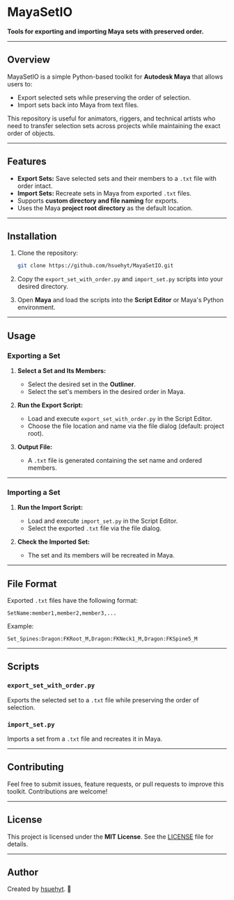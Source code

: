 # MayaSetIO

**Tools for exporting and importing Maya sets with preserved order.**

---

## Overview

MayaSetIO is a simple Python-based toolkit for **Autodesk Maya** that allows users to:
- Export selected sets while preserving the order of selection.
- Import sets back into Maya from text files.

This repository is useful for animators, riggers, and technical artists who need to transfer selection sets across projects while maintaining the exact order of objects.

---

## Features

- **Export Sets:** Save selected sets and their members to a `.txt` file with order intact.
- **Import Sets:** Recreate sets in Maya from exported `.txt` files.
- Supports **custom directory and file naming** for exports.
- Uses the Maya **project root directory** as the default location.

---

## Installation

1. Clone the repository:
   ```bash
   git clone https://github.com/hsuehyt/MayaSetIO.git
   ```

2. Copy the `export_set_with_order.py` and `import_set.py` scripts into your desired directory.

3. Open **Maya** and load the scripts into the **Script Editor** or Maya's Python environment.

---

## Usage

### Exporting a Set
1. **Select a Set and Its Members:**
   - Select the desired set in the **Outliner**.
   - Select the set's members in the desired order in Maya.

2. **Run the Export Script:**
   - Load and execute `export_set_with_order.py` in the Script Editor.
   - Choose the file location and name via the file dialog (default: project root).

3. **Output File:**
   - A `.txt` file is generated containing the set name and ordered members.

---

### Importing a Set
1. **Run the Import Script:**
   - Load and execute `import_set.py` in the Script Editor.
   - Select the exported `.txt` file via the file dialog.

2. **Check the Imported Set:**
   - The set and its members will be recreated in Maya.

---

## File Format

Exported `.txt` files have the following format:
```
SetName:member1,member2,member3,...
```

Example:
```
Set_Spines:Dragon:FKRoot_M,Dragon:FKNeck1_M,Dragon:FKSpine5_M
```

---

## Scripts

### `export_set_with_order.py`
Exports the selected set to a `.txt` file while preserving the order of selection.

### `import_set.py`
Imports a set from a `.txt` file and recreates it in Maya.

---

## Contributing

Feel free to submit issues, feature requests, or pull requests to improve this toolkit. Contributions are welcome!

---

## License

This project is licensed under the **MIT License**. See the [LICENSE](LICENSE) file for details.

---

## Author

Created by [hsuehyt](https://github.com/hsuehyt). 🚀